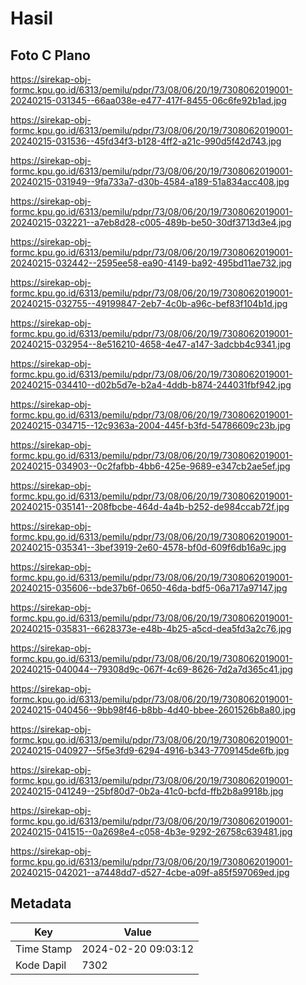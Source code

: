 # Hasil

## Foto C Plano

https://sirekap-obj-formc.kpu.go.id/6313/pemilu/pdpr/73/08/06/20/19/7308062019001-20240215-031345--66aa038e-e477-417f-8455-06c6fe92b1ad.jpg

https://sirekap-obj-formc.kpu.go.id/6313/pemilu/pdpr/73/08/06/20/19/7308062019001-20240215-031536--45fd34f3-b128-4ff2-a21c-990d5f42d743.jpg

https://sirekap-obj-formc.kpu.go.id/6313/pemilu/pdpr/73/08/06/20/19/7308062019001-20240215-031949--9fa733a7-d30b-4584-a189-51a834acc408.jpg

https://sirekap-obj-formc.kpu.go.id/6313/pemilu/pdpr/73/08/06/20/19/7308062019001-20240215-032221--a7eb8d28-c005-489b-be50-30df3713d3e4.jpg

https://sirekap-obj-formc.kpu.go.id/6313/pemilu/pdpr/73/08/06/20/19/7308062019001-20240215-032442--2595ee58-ea90-4149-ba92-495bd11ae732.jpg

https://sirekap-obj-formc.kpu.go.id/6313/pemilu/pdpr/73/08/06/20/19/7308062019001-20240215-032755--49199847-2eb7-4c0b-a96c-bef83f104b1d.jpg

https://sirekap-obj-formc.kpu.go.id/6313/pemilu/pdpr/73/08/06/20/19/7308062019001-20240215-032954--8e516210-4658-4e47-a147-3adcbb4c9341.jpg

https://sirekap-obj-formc.kpu.go.id/6313/pemilu/pdpr/73/08/06/20/19/7308062019001-20240215-034410--d02b5d7e-b2a4-4ddb-b874-244031fbf942.jpg

https://sirekap-obj-formc.kpu.go.id/6313/pemilu/pdpr/73/08/06/20/19/7308062019001-20240215-034715--12c9363a-2004-445f-b3fd-54786609c23b.jpg

https://sirekap-obj-formc.kpu.go.id/6313/pemilu/pdpr/73/08/06/20/19/7308062019001-20240215-034903--0c2fafbb-4bb6-425e-9689-e347cb2ae5ef.jpg

https://sirekap-obj-formc.kpu.go.id/6313/pemilu/pdpr/73/08/06/20/19/7308062019001-20240215-035141--208fbcbe-464d-4a4b-b252-de984ccab72f.jpg

https://sirekap-obj-formc.kpu.go.id/6313/pemilu/pdpr/73/08/06/20/19/7308062019001-20240215-035341--3bef3919-2e60-4578-bf0d-609f6db16a9c.jpg

https://sirekap-obj-formc.kpu.go.id/6313/pemilu/pdpr/73/08/06/20/19/7308062019001-20240215-035606--bde37b6f-0650-46da-bdf5-06a717a97147.jpg

https://sirekap-obj-formc.kpu.go.id/6313/pemilu/pdpr/73/08/06/20/19/7308062019001-20240215-035831--6628373e-e48b-4b25-a5cd-dea5fd3a2c76.jpg

https://sirekap-obj-formc.kpu.go.id/6313/pemilu/pdpr/73/08/06/20/19/7308062019001-20240215-040044--79308d9c-067f-4c69-8626-7d2a7d365c41.jpg

https://sirekap-obj-formc.kpu.go.id/6313/pemilu/pdpr/73/08/06/20/19/7308062019001-20240215-040456--9bb98f46-b8bb-4d40-bbee-2601526b8a80.jpg

https://sirekap-obj-formc.kpu.go.id/6313/pemilu/pdpr/73/08/06/20/19/7308062019001-20240215-040927--5f5e3fd9-6294-4916-b343-7709145de6fb.jpg

https://sirekap-obj-formc.kpu.go.id/6313/pemilu/pdpr/73/08/06/20/19/7308062019001-20240215-041249--25bf80d7-0b2a-41c0-bcfd-ffb2b8a9918b.jpg

https://sirekap-obj-formc.kpu.go.id/6313/pemilu/pdpr/73/08/06/20/19/7308062019001-20240215-041515--0a2698e4-c058-4b3e-9292-26758c639481.jpg

https://sirekap-obj-formc.kpu.go.id/6313/pemilu/pdpr/73/08/06/20/19/7308062019001-20240215-042021--a7448dd7-d527-4cbe-a09f-a85f597069ed.jpg


## Metadata

| Key        | Value               |
| ---------- | ------------------- |
| Time Stamp | 2024-02-20 09:03:12 |
| Kode Dapil | 7302                |




